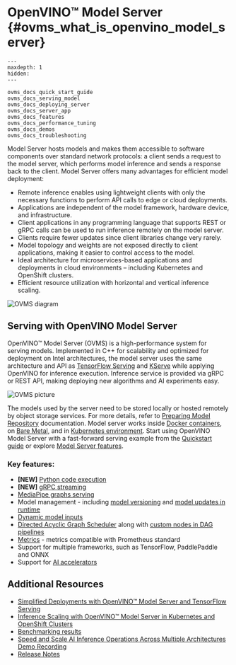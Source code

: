 # OpenVINO&trade; Model Server {#ovms_what_is_openvino_model_server}

```{toctree}
---
maxdepth: 1
hidden:
---

ovms_docs_quick_start_guide
ovms_docs_serving_model
ovms_docs_deploying_server
ovms_docs_server_app
ovms_docs_features
ovms_docs_performance_tuning
ovms_docs_demos
ovms_docs_troubleshooting
```

Model Server hosts models and makes them accessible to software components over standard network protocols: a client sends a request to the model server, which performs model inference and sends a response back to the client. Model Server offers many advantages for efficient model deployment: 
- Remote inference enables using lightweight clients with only the necessary functions to perform API calls to edge or cloud deployments.
- Applications are independent of the model framework, hardware device, and infrastructure.
- Client applications in any programming language that supports REST or gRPC calls can be used to run inference remotely on the model server.
- Clients require fewer updates since client libraries change very rarely.
- Model topology and weights are not exposed directly to client applications, making it easier to control access to the model.
- Ideal architecture for microservices-based applications and deployments in cloud environments – including Kubernetes and OpenShift clusters.
- Efficient resource utilization with horizontal and vertical inference scaling.

![OVMS diagram](ovms_diagram.png)

## Serving with OpenVINO Model Server

OpenVINO&trade; Model Server (OVMS) is a high-performance system for serving models. Implemented in C++ for scalability and optimized for deployment on Intel architectures, the model server uses the same architecture and API as [TensorFlow Serving](https://github.com/tensorflow/serving) and [KServe](https://github.com/kserve/kserve) while applying OpenVINO for inference execution. Inference service is provided via gRPC or REST API, making deploying new algorithms and AI experiments easy.

![OVMS picture](ovms_high_level.png)

The models used by the server need to be stored locally or hosted remotely by object storage services. For more details, refer to [Preparing Model Repository](./models_repository.md) documentation. Model server works inside [Docker containers](deploying_server.md), on [Bare Metal](deploying_server.md), and in [Kubernetes environment](deploying_server.md).
Start using OpenVINO Model Server with a fast-forward serving example from the [Quickstart guide](ovms_quickstart.md) or explore [Model Server features](features.md).

### Key features:
- **[NEW]** [Python code execution](python_support/reference.md)
- **[NEW]** [gRPC streaming](streaming_endpoints.md)
- [MediaPipe graphs serving](mediapipe.md) 
- Model management - including [model versioning](model_version_policy.md) and [model updates in runtime](online_config_changes.md)
- [Dynamic model inputs](shape_batch_size_and_layout.md)
- [Directed Acyclic Graph Scheduler](dag_scheduler.md) along with [custom nodes in DAG pipelines](custom_node_development.md)
- [Metrics](metrics.md) - metrics compatible with Prometheus standard
- Support for multiple frameworks, such as TensorFlow, PaddlePaddle and ONNX
- Support for [AI accelerators](https://docs.openvino.ai/2023.3/openvino_docs_OV_UG_supported_plugins_Supported_Devices.html)

## Additional Resources

* [Simplified Deployments with OpenVINO™ Model Server and TensorFlow Serving](https://community.intel.com/t5/Blogs/Tech-Innovation/Artificial-Intelligence-AI/Simplified-Deployments-with-OpenVINO-Model-Server-and-TensorFlow/post/1353218) 
* [Inference Scaling with OpenVINO™ Model Server in Kubernetes and OpenShift Clusters](https://www.intel.com/content/www/us/en/developer/articles/technical/deploy-openvino-in-openshift-and-kubernetes.html) 
* [Benchmarking results](https://docs.openvino.ai/2023.3/openvino_docs_performance_benchmarks.html)
* [Speed and Scale AI Inference Operations Across Multiple Architectures Demo Recording](https://techdecoded.intel.io/essentials/speed-and-scale-ai-inference-operations-across-multiple-architectures/?elq_cid=3646480_ts1607680426276&erpm_id=6470692_ts1607680426276) 
* [Release Notes](https://github.com/openvinotoolkit/model_server/releases) 
